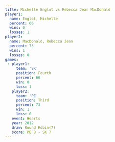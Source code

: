 ```yaml
---
title: Michelle Englot vs Rebecca Jean MacDonald
player1:                       
  name: Englot, Michelle       
  percent: 66                  
  wins: 0                      
  losses: 1                    
player2:                       
  name: MacDonald, Rebecca Jean
  percent: 73                  
  wins: 1                      
  losses: 0                    
games:
 - player1:          
     team: 'SK'      
     position: Fourth
     percent: 66     
     win: 0          
     loss: 1         
   player2:         
     team: 'PE'     
     position: Third
     percent: 73    
     win: 1         
     loss: 0        
   event: Hearts       
   year: 2012          
   draw: Round Robin(7)
   score: PE 8 - SK 7  
---
```

